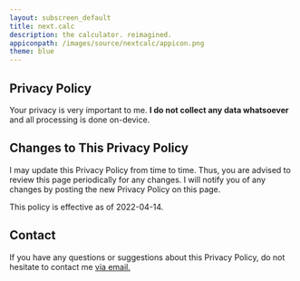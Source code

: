 ```yaml
---
layout: subscreen_default
title: next.calc
description: the calculator. reimagined.
appiconpath: /images/source/nextcalc/appicon.png
theme: blue
---
```


## Privacy Policy

Your privacy is very important to me. **I do not collect any data whatsoever** and all processing is done on-device.


## Changes to This Privacy Policy

I may update this Privacy Policy from time to time. Thus, you are advised to review this page periodically for any changes. I will notify you of any changes by posting the new Privacy Policy on this page.

This policy is effective as of 2022-04-14.


## Contact

If you have any questions or suggestions about this Privacy Policy, do not hesitate to contact me <a href="mailto:nextcalc.feedback@gmail@@@com?subject=next.calc Website"
   onmouseover="this.href=this.href.replace('@@@','.')">
   via email.
</a>